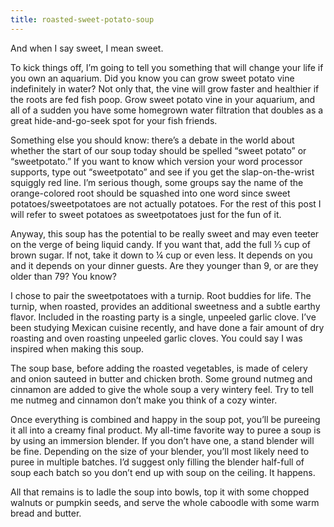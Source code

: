 ```yaml
---
title: roasted-sweet-potato-soup
---
```

And when I say sweet, I mean sweet.

To kick things off, I’m going to tell you something that will change your life if you own an aquarium. Did you know you can grow sweet potato vine indefinitely in water? Not only that, the vine will grow faster and healthier if the roots are fed fish poop. Grow sweet potato vine in your aquarium, and all of a sudden you have some homegrown water filtration that doubles as a great hide-and-go-seek spot for your fish friends.

Something else you should know: there’s a debate in the world about whether the start of our soup today should be spelled “sweet potato” or “sweetpotato.” If you want to know which version your word processor supports, type out “sweetpotato” and see if you get the slap-on-the-wrist squiggly red line. I’m serious though, some groups say the name of the orange-colored root should be squashed into one word since sweet potatoes/sweetpotatoes are not actually potatoes. For the rest of this post I will refer to sweet potatoes as sweetpotatoes just for the fun of it.

Anyway, this soup has the potential to be really sweet and may even teeter on the verge of being liquid candy. If you want that, add the full ⅓ cup of brown sugar. If not, take it down to ¼ cup or even less. It depends on you and it depends on your dinner guests. Are they younger than 9, or are they older than 79? You know?

I chose to pair the sweetpotatoes with a turnip. Root buddies for life. The turnip, when roasted, provides an additional sweetness and a subtle earthy flavor. Included in the roasting party is a single, unpeeled garlic clove. I’ve been studying Mexican cuisine recently, and have done a fair amount of dry roasting and oven roasting unpeeled garlic cloves. You could say I was inspired when making this soup.

The soup base, before adding the roasted vegetables, is made of celery and onion sauteed in butter and chicken broth. Some ground nutmeg and cinnamon are added to give the whole soup a very wintery feel. Try to tell me nutmeg and cinnamon don’t make you think of a cozy winter.

Once everything is combined and happy in the soup pot, you’ll be pureeing it all into a creamy final product. My all-time favorite way to puree a soup is by using an immersion blender. If you don’t have one, a stand blender will be fine. Depending on the size of your blender, you’ll most likely need to puree in multiple batches. I’d suggest only filling the blender half-full of soup each batch so you don’t end up with soup on the ceiling. It happens.

All that remains is to ladle the soup into bowls, top it with some chopped walnuts or pumpkin seeds, and serve the whole caboodle with some warm bread and butter.
